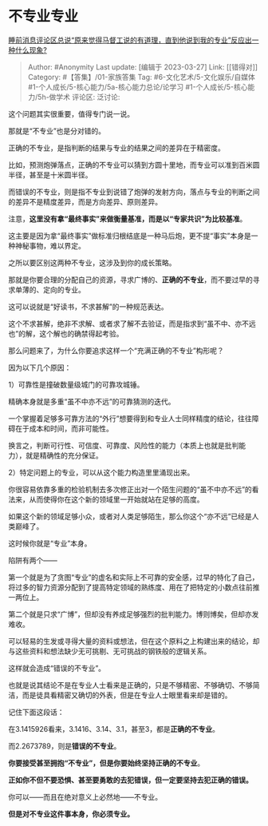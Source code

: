 # 不专业专业
[睡前消息评论区总说“原来觉得马督工说的有道理，直到他说到我的专业”反应出一种什么现象?](https://www.zhihu.com/question/587644159/answer/2940979076)

> Author: #Anonymity
> Last update: [编辑于 2023-03-27]
> Link: [[错得对]]
> Category: #【答集】/01-家族答集
> Tag: #6-文化艺术/5-文化娱乐/自媒体 #1-个人成长/5-核心能力/5a-核心能力总论/论学习 #1-个人成长/5-核心能力/5h-做学术
> 评论区:
> 泛讨论:

这个问题其实很重要，值得专门说一说。

那就是“不专业”也是分对错的。

正确的不专业，是指判断的结果与专业的结果之间的差异在于精密度。

比如，预测炮弹落点，正确的不专业可以猜到方圆十里地，而专业可以准到百米圆半径，甚至是十米圆半径。

而错误的不专业，则是指不专业到说错了炮弹的发射方向，落点与专业的判断之间的差异不是精度差异，而是方向差异、原则差异。

注意，**这里没有拿“最终事实”来做衡量基准，而是以“专家共识”为比较基准**。

这主要是因为拿“最终事实”做标准归根结底是一种马后炮，更不提“事实”本身是一种神秘事物，难以界定。

之所以要区别这两种不专业，这涉及到你的成长策略。

那就是你要合理的分配自己的资源，寻求广博的、**正确的不专业**，而不要过早的寻求单薄的、定向的专业。

这可以说就是“好读书，不求甚解”的一种规范表达。

这个不求甚解，绝非不求解、或者求了解不去验证，而是指求到“虽不中、亦不远也”的解，这个解也的确禁得起考验。

那么问题来了，为什么你要追求这样一个“充满正确的不专业”构形呢？

因为以下几个原因：

1）可靠性是撞破数量级城门的可靠攻城锤。

精确本身就是多重“虽不中亦不远”的可靠猜测的迭代。

一个掌握着足够多可靠方法的“外行”想要得到和专业人士同样精度的结论，往往障碍在于成本和时间，而非可能性。

换言之，判断可行性、可信度、可靠度、风险性的能力（本质上也就是批判能力），就是精确性的充分保证。

2）特定问题上的专业，可以从这个能力构造里里涌现出来。

你很容易依靠多重的检验机制去多次修正出对一个陌生问题的“虽不中亦不远”的看法来，从而使得你在这个新的领域里一开始就站在足够的高度。

如果这个新的领域足够小众，或者对人类足够陌生，那么你这个“亦不远”已经是人类巅峰了。

这时候你就是“专业”本身。

陷阱有两个——

第一个就是为了贪图“专业”的虚名和实际上不可靠的安全感，过早的特化了自己，将过多的智力资源分配到了提高特定领域的熟练度、用在了把特定的小数点往前推一两位上。

第二个就是只求“广博”，但却没有养成足够强烈的批判能力。博则博矣，但却亦发难收。

可以轻易的生发或寻得大量的资料或想法，但在这个原料之上构建出来的结论，却与这些资料和想法缺少无可挑剔、无可挑战的钢铁般的逻辑关系。

这样就会造成“错误的不专业”。

也就是说其结论不是在专业人士看来是正确的，只是不够精密、不够确切、不够简洁，而是徒具看精密又确切的外表，但是在专业人士眼里看来却是错的。

记住下面这段话：

在3.1415926看来，3.1416、3.14、3.1，甚至3，都是**正确的不专业**。

而2.2673789，则是**错误的不专业**。

**你要接受甚至拥抱“不专业”，但是你要始终坚持正确的不专业**。

**正如你不但不要恐惧、甚至要勇敢的去犯错误，但一定要坚持去犯正确的错误。**

你可以——而且在绝对意义上必然地——不专业。

**但是对不专业这件事本身，你必须专业。**
